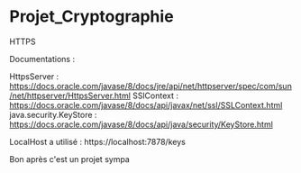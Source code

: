 # Projet_Cryptographie
HTTPS


Documentations : 

HttpsServer : https://docs.oracle.com/javase/8/docs/jre/api/net/httpserver/spec/com/sun/net/httpserver/HttpsServer.html
SSlContext : https://docs.oracle.com/javase/8/docs/api/javax/net/ssl/SSLContext.html
java.security.KeyStore : https://docs.oracle.com/javase/8/docs/api/java/security/KeyStore.html

LocalHost a utilisé : https://localhost:7878/keys


Bon après c'est un projet sympa
